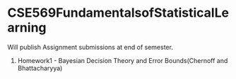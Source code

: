 # CSE569FundamentalsofStatisticalLearning


Will publish Assignment submissions at end of semester.
1. Homework1 - Bayesian Decision Theory and Error Bounds(Chernoff and Bhattacharyya)
